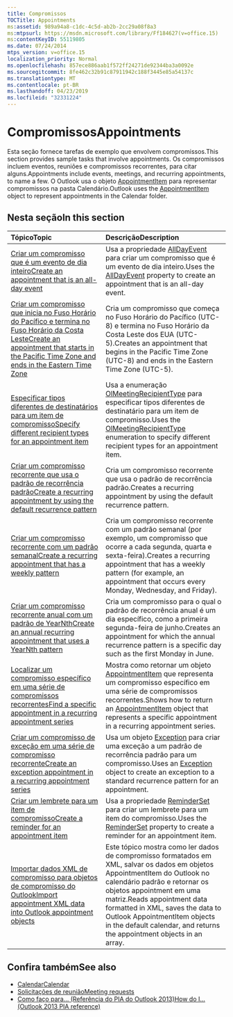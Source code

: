 ```yaml
---
title: Compromissos
TOCTitle: Appointments
ms:assetid: 989a94a8-c1dc-4c5d-ab2b-2cc29a08f8a3
ms:mtpsurl: https://msdn.microsoft.com/library/Ff184627(v=office.15)
ms:contentKeyID: 55119805
ms.date: 07/24/2014
mtps_version: v=office.15
localization_priority: Normal
ms.openlocfilehash: 857ece886aab1f572ff24271de92344ba3a0092e
ms.sourcegitcommit: 8fe462c32b91c87911942c188f3445e85a54137c
ms.translationtype: MT
ms.contentlocale: pt-BR
ms.lasthandoff: 04/23/2019
ms.locfileid: "32331224"
---
```

# <a name="appointments"></a><span data-ttu-id="ab465-102">Compromissos</span><span class="sxs-lookup"><span data-stu-id="ab465-102">Appointments</span></span>

<span data-ttu-id="ab465-103">Esta seção fornece tarefas de exemplo que envolvem compromissos.</span><span class="sxs-lookup"><span data-stu-id="ab465-103">This section provides sample tasks that involve appointments.</span></span> <span data-ttu-id="ab465-104">Os compromissos incluem eventos, reuniões e compromissos recorrentes, para citar alguns.</span><span class="sxs-lookup"><span data-stu-id="ab465-104">Appointments include events, meetings, and recurring appointments, to name a few.</span></span> <span data-ttu-id="ab465-105">O Outlook usa o objeto [AppointmentItem](https://msdn.microsoft.com/library/bb645611\(v=office.15\)) para representar compromissos na pasta Calendário.</span><span class="sxs-lookup"><span data-stu-id="ab465-105">Outlook uses the [AppointmentItem](https://msdn.microsoft.com/library/bb645611\(v=office.15\)) object to represent appointments in the Calendar folder.</span></span>

## <a name="in-this-section"></a><span data-ttu-id="ab465-106">Nesta seção</span><span class="sxs-lookup"><span data-stu-id="ab465-106">In this section</span></span>

|<span data-ttu-id="ab465-107">Tópico</span><span class="sxs-lookup"><span data-stu-id="ab465-107">Topic</span></span>|<span data-ttu-id="ab465-108">Descrição</span><span class="sxs-lookup"><span data-stu-id="ab465-108">Description</span></span>|
|:----|:----------|
|[<span data-ttu-id="ab465-109">Criar um compromisso que é um evento de dia inteiro</span><span class="sxs-lookup"><span data-stu-id="ab465-109">Create an appointment that is an all-day event</span></span>](how-to-create-an-appointment-that-is-an-all-day-event.md)  |<span data-ttu-id="ab465-110">Usa a propriedade [AllDayEvent](https://msdn.microsoft.com/library/bb610279\(v=office.15\)) para criar um compromisso que é um evento de dia inteiro.</span><span class="sxs-lookup"><span data-stu-id="ab465-110">Uses the [AllDayEvent](https://msdn.microsoft.com/library/bb610279\(v=office.15\)) property to create an appointment that is an all-day event.</span></span>|
|[<span data-ttu-id="ab465-111">Criar um compromisso que inicia no Fuso Horário do Pacífico e termina no Fuso Horário da Costa Leste</span><span class="sxs-lookup"><span data-stu-id="ab465-111">Create an appointment that starts in the Pacific Time Zone and ends in the Eastern Time Zone</span></span>](how-to-create-an-appointment-that-starts-in-the-pacific-time-zone-and-ends-in-the-eastern-time-zone.md)  |<span data-ttu-id="ab465-112">Cria um compromisso que começa no Fuso Horário do Pacífico (UTC-8) e termina no Fuso Horário da Costa Leste dos EUA (UTC-5).</span><span class="sxs-lookup"><span data-stu-id="ab465-112">Creates an appointment that begins in the Pacific Time Zone (UTC-8) and ends in the Eastern Time Zone (UTC-5).</span></span>|
|[<span data-ttu-id="ab465-113">Especificar tipos diferentes de destinatários para um item de compromisso</span><span class="sxs-lookup"><span data-stu-id="ab465-113">Specify different recipient types for an appointment item</span></span>](how-to-specify-different-recipient-types-for-an-appointment-item.md)  |<span data-ttu-id="ab465-114">Usa a enumeração [OlMeetingRecipientType](https://msdn.microsoft.com/library/bb623431\(v=office.15\)) para especificar tipos diferentes de destinatário para um item de compromisso.</span><span class="sxs-lookup"><span data-stu-id="ab465-114">Uses the [OlMeetingRecipientType](https://msdn.microsoft.com/library/bb623431\(v=office.15\)) enumeration to specify different recipient types for an appointment item.</span></span>|
|[<span data-ttu-id="ab465-115">Criar um compromisso recorrente que usa o padrão de recorrência padrão</span><span class="sxs-lookup"><span data-stu-id="ab465-115">Create a recurring appointment by using the default recurrence pattern</span></span>](how-to-create-a-recurring-appointment-by-using-the-default-recurrence-pattern.md)  |<span data-ttu-id="ab465-116">Cria um compromisso recorrente que usa o padrão de recorrência padrão.</span><span class="sxs-lookup"><span data-stu-id="ab465-116">Creates a recurring appointment by using the default recurrence pattern.</span></span>|
|[<span data-ttu-id="ab465-117">Criar um compromisso recorrente com um padrão semanal</span><span class="sxs-lookup"><span data-stu-id="ab465-117">Create a recurring appointment that has a weekly pattern</span></span>](how-to-create-a-recurring-appointment-that-has-a-weekly-pattern.md)  |<span data-ttu-id="ab465-118">Cria um compromisso recorrente com um padrão semanal (por exemplo, um compromisso que ocorre a cada segunda, quarta e sexta-feira).</span><span class="sxs-lookup"><span data-stu-id="ab465-118">Creates a recurring appointment that has a weekly pattern (for example, an appointment that occurs every Monday, Wednesday, and Friday).</span></span>|
|[<span data-ttu-id="ab465-119">Criar um compromisso recorrente anual com um padrão de YearNth</span><span class="sxs-lookup"><span data-stu-id="ab465-119">Create an annual recurring appointment that uses a YearNth pattern</span></span>](how-to-create-an-annual-recurring-appointment-that-uses-a-yearnth-pattern.md)  |<span data-ttu-id="ab465-120">Cria um compromisso para o qual o padrão de recorrência anual é um dia específico, como a primeira segunda-feira de junho.</span><span class="sxs-lookup"><span data-stu-id="ab465-120">Creates an appointment for which the annual recurrence pattern is a specific day such as the first Monday in June.</span></span>|
|[<span data-ttu-id="ab465-121">Localizar um compromisso específico em uma série de compromissos recorrentes</span><span class="sxs-lookup"><span data-stu-id="ab465-121">Find a specific appointment in a recurring appointment series</span></span>](how-to-find-a-specific-appointment-in-a-recurring-appointment-series.md)  |<span data-ttu-id="ab465-122">Mostra como retornar um objeto [AppointmentItem](https://msdn.microsoft.com/library/bb645611\(v=office.15\)) que representa um compromisso específico em uma série de compromissos recorrentes.</span><span class="sxs-lookup"><span data-stu-id="ab465-122">Shows how to return an [AppointmentItem](https://msdn.microsoft.com/library/bb645611\(v=office.15\)) object that represents a specific appointment in a recurring appointment series.</span></span>|
|[<span data-ttu-id="ab465-123">Criar um compromisso de exceção em uma série de compromisso recorrente</span><span class="sxs-lookup"><span data-stu-id="ab465-123">Create an exception appointment in a recurring appointment series</span></span>](how-to-create-an-exception-appointment-in-a-recurring-appointment-series.md)  |<span data-ttu-id="ab465-124">Usa um objeto [Exception](https://msdn.microsoft.com/library/bb610440\(v=office.15\)) para criar uma exceção a um padrão de recorrência padrão para um compromisso.</span><span class="sxs-lookup"><span data-stu-id="ab465-124">Uses an [Exception](https://msdn.microsoft.com/library/bb610440\(v=office.15\)) object to create an exception to a standard recurrence pattern for an appointment.</span></span>|
|[<span data-ttu-id="ab465-125">Criar um lembrete para um item de compromisso</span><span class="sxs-lookup"><span data-stu-id="ab465-125">Create a reminder for an appointment item</span></span>](how-to-create-a-reminder-for-an-appointment-item.md)  |<span data-ttu-id="ab465-126">Usa a propriedade [ReminderSet](https://msdn.microsoft.com/library/bb624262\(v=office.15\)) para criar um lembrete para um item do compromisso.</span><span class="sxs-lookup"><span data-stu-id="ab465-126">Uses the [ReminderSet](https://msdn.microsoft.com/library/bb624262\(v=office.15\)) property to create a reminder for an appointment item.</span></span>|
|[<span data-ttu-id="ab465-127">Importar dados XML de compromisso para objetos de compromisso do Outlook</span><span class="sxs-lookup"><span data-stu-id="ab465-127">Import appointment XML data into Outlook appointment objects</span></span>](how-to-import-appointment-xml-data-into-outlook-appointment-objects.md)  |<span data-ttu-id="ab465-128">Este tópico mostra como ler dados de compromisso formatados em XML, salvar os dados em objetos AppointmentItem do Outlook no calendário padrão e retornar os objetos appointment em uma matriz.</span><span class="sxs-lookup"><span data-stu-id="ab465-128">Reads appointment data formatted in XML, saves the data to Outlook AppointmentItem objects in the default calendar, and returns the appointment objects in an array.</span></span>|

## <a name="see-also"></a><span data-ttu-id="ab465-129">Confira também</span><span class="sxs-lookup"><span data-stu-id="ab465-129">See also</span></span>

- [<span data-ttu-id="ab465-130">Calendar</span><span class="sxs-lookup"><span data-stu-id="ab465-130">Calendar</span></span>](calendar.md)
- [<span data-ttu-id="ab465-131">Solicitações de reunião</span><span class="sxs-lookup"><span data-stu-id="ab465-131">Meeting requests</span></span>](meeting-requests.md)
- [<span data-ttu-id="ab465-132">Como faço para... (Referência do PIA do Outlook 2013)</span><span class="sxs-lookup"><span data-stu-id="ab465-132">How do I... (Outlook 2013 PIA reference)</span></span>](how-do-i-outlook-2013-pia-reference.md)

